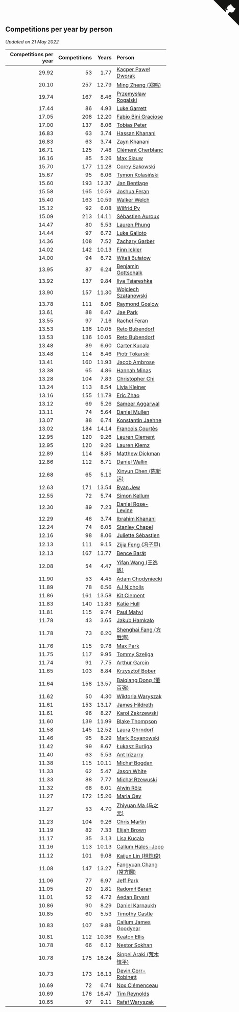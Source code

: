 ## Competitions per year by person

*Updated on 21 May 2022*

| Competitions per year | Competitions | Years | Person |
| ---: | ---: | ---: | :--- |
| 29.92 | 53 | 1.77 | [Kacper Paweł Dworak](https://www.worldcubeassociation.org/persons/2020DWOR01) |
| 20.10 | 257 | 12.79 | [Ming Zheng (郑鸣)](https://www.worldcubeassociation.org/persons/2009ZHEN11) |
| 19.74 | 167 | 8.46 | [Przemysław Rogalski](https://www.worldcubeassociation.org/persons/2013ROGA02) |
| 17.44 | 86 | 4.93 | [Luke Garrett](https://www.worldcubeassociation.org/persons/2017GARR05) |
| 17.05 | 208 | 12.20 | [Fabio Bini Graciose](https://www.worldcubeassociation.org/persons/2010GRAC02) |
| 17.00 | 137 | 8.06 | [Tobias Peter](https://www.worldcubeassociation.org/persons/2014PETE03) |
| 16.83 | 63 | 3.74 | [Hassan Khanani](https://www.worldcubeassociation.org/persons/2018KHAN26) |
| 16.83 | 63 | 3.74 | [Zayn Khanani](https://www.worldcubeassociation.org/persons/2018KHAN28) |
| 16.71 | 125 | 7.48 | [Clément Cherblanc](https://www.worldcubeassociation.org/persons/2014CHER05) |
| 16.16 | 85 | 5.26 | [Max Siauw](https://www.worldcubeassociation.org/persons/2017SIAU02) |
| 15.70 | 177 | 11.28 | [Corey Sakowski](https://www.worldcubeassociation.org/persons/2011SAKO01) |
| 15.67 | 95 | 6.06 | [Tymon Kolasiński](https://www.worldcubeassociation.org/persons/2016KOLA02) |
| 15.60 | 193 | 12.37 | [Jan Bentlage](https://www.worldcubeassociation.org/persons/2010BENT01) |
| 15.58 | 165 | 10.59 | [Joshua Feran](https://www.worldcubeassociation.org/persons/2011FERA01) |
| 15.40 | 163 | 10.59 | [Walker Welch](https://www.worldcubeassociation.org/persons/2011WELC01) |
| 15.12 | 92 | 6.08 | [Wilfrid Py](https://www.worldcubeassociation.org/persons/2016PYWI01) |
| 15.09 | 213 | 14.11 | [Sébastien Auroux](https://www.worldcubeassociation.org/persons/2008AURO01) |
| 14.47 | 80 | 5.53 | [Lauren Phung](https://www.worldcubeassociation.org/persons/2016PHUN02) |
| 14.44 | 97 | 6.72 | [Luke Galioto](https://www.worldcubeassociation.org/persons/2015GALI02) |
| 14.36 | 108 | 7.52 | [Zachary Garber](https://www.worldcubeassociation.org/persons/2014GARB01) |
| 14.02 | 142 | 10.13 | [Finn Ickler](https://www.worldcubeassociation.org/persons/2012ICKL01) |
| 14.00 | 94 | 6.72 | [Witali Bułatow](https://www.worldcubeassociation.org/persons/2015BUAT01) |
| 13.95 | 87 | 6.24 | [Benjamin Gottschalk](https://www.worldcubeassociation.org/persons/2016GOTT01) |
| 13.92 | 137 | 9.84 | [Ilya Tsiareshka](https://www.worldcubeassociation.org/persons/2012TERE01) |
| 13.90 | 157 | 11.30 | [Wojciech Szatanowski](https://www.worldcubeassociation.org/persons/2011SZAT01) |
| 13.78 | 111 | 8.06 | [Raymond Goslow](https://www.worldcubeassociation.org/persons/2014GOSL01) |
| 13.61 | 88 | 6.47 | [Jae Park](https://www.worldcubeassociation.org/persons/2015PARK24) |
| 13.55 | 97 | 7.16 | [Rachel Feran](https://www.worldcubeassociation.org/persons/2015FERA01) |
| 13.53 | 136 | 10.05 | [Reto Bubendorf](https://www.worldcubeassociation.org/persons/2012BUBE01) |
| 13.53 | 136 | 10.05 | [Reto Bubendorf](https://www.worldcubeassociation.org/persons/2012BUBE01) |
| 13.48 | 89 | 6.60 | [Carter Kucala](https://www.worldcubeassociation.org/persons/2015KUCA01) |
| 13.48 | 114 | 8.46 | [Piotr Tokarski](https://www.worldcubeassociation.org/persons/2013TOKA01) |
| 13.41 | 160 | 11.93 | [Jacob Ambrose](https://www.worldcubeassociation.org/persons/2010AMBR01) |
| 13.38 | 65 | 4.86 | [Hannah Minas](https://www.worldcubeassociation.org/persons/2017MINA04) |
| 13.28 | 104 | 7.83 | [Christopher Chi](https://www.worldcubeassociation.org/persons/2014CHIC01) |
| 13.24 | 113 | 8.54 | [Livia Kleiner](https://www.worldcubeassociation.org/persons/2013KLEI03) |
| 13.16 | 155 | 11.78 | [Eric Zhao](https://www.worldcubeassociation.org/persons/2010ZHAO19) |
| 13.12 | 69 | 5.26 | [Sameer Aggarwal](https://www.worldcubeassociation.org/persons/2017AGGA01) |
| 13.11 | 74 | 5.64 | [Daniel Mullen](https://www.worldcubeassociation.org/persons/2016MULL04) |
| 13.07 | 88 | 6.74 | [Konstantin Jaehne](https://www.worldcubeassociation.org/persons/2015JAEH01) |
| 13.02 | 184 | 14.14 | [François Courtès](https://www.worldcubeassociation.org/persons/2008COUR01) |
| 12.95 | 120 | 9.26 | [Lauren Clement](https://www.worldcubeassociation.org/persons/2013KLEM01) |
| 12.95 | 120 | 9.26 | [Lauren Klemz](https://www.worldcubeassociation.org/persons/2013KLEM01) |
| 12.89 | 114 | 8.85 | [Matthew Dickman](https://www.worldcubeassociation.org/persons/2013DICK01) |
| 12.86 | 112 | 8.71 | [Daniel Wallin](https://www.worldcubeassociation.org/persons/2013WALL03) |
| 12.68 | 65 | 5.13 | [Xinyun Chen (陈新运)](https://www.worldcubeassociation.org/persons/2017CHEN36) |
| 12.63 | 171 | 13.54 | [Ryan Jew](https://www.worldcubeassociation.org/persons/2008JEWR01) |
| 12.55 | 72 | 5.74 | [Simon Kellum](https://www.worldcubeassociation.org/persons/2016KELL12) |
| 12.30 | 89 | 7.23 | [Daniel Rose-Levine](https://www.worldcubeassociation.org/persons/2015ROSE01) |
| 12.29 | 46 | 3.74 | [Ibrahim Khanani](https://www.worldcubeassociation.org/persons/2018KHAN27) |
| 12.24 | 74 | 6.05 | [Stanley Chapel](https://www.worldcubeassociation.org/persons/2016CHAP04) |
| 12.16 | 98 | 8.06 | [Juliette Sébastien](https://www.worldcubeassociation.org/persons/2014SEBA01) |
| 12.13 | 111 | 9.15 | [Zijia Feng (冯子甲)](https://www.worldcubeassociation.org/persons/2013FENG02) |
| 12.13 | 167 | 13.77 | [Bence Barát](https://www.worldcubeassociation.org/persons/2008BARA01) |
| 12.08 | 54 | 4.47 | [Yifan Wang (王逸帆)](https://www.worldcubeassociation.org/persons/2017WANY29) |
| 11.90 | 53 | 4.45 | [Adam Chodyniecki](https://www.worldcubeassociation.org/persons/2017CHOD02) |
| 11.89 | 78 | 6.56 | [AJ Nicholls](https://www.worldcubeassociation.org/persons/2015NICH04) |
| 11.86 | 161 | 13.58 | [Kit Clement](https://www.worldcubeassociation.org/persons/2008CLEM01) |
| 11.83 | 140 | 11.83 | [Katie Hull](https://www.worldcubeassociation.org/persons/2010HULL01) |
| 11.81 | 115 | 9.74 | [Paul Mahvi](https://www.worldcubeassociation.org/persons/2012MAHV01) |
| 11.78 | 43 | 3.65 | [Jakub Hamkało](https://www.worldcubeassociation.org/persons/2018HAMK01) |
| 11.78 | 73 | 6.20 | [Shenghai Fang (方胜海)](https://www.worldcubeassociation.org/persons/2016FANG01) |
| 11.76 | 115 | 9.78 | [Max Park](https://www.worldcubeassociation.org/persons/2012PARK03) |
| 11.75 | 117 | 9.95 | [Tommy Szeliga](https://www.worldcubeassociation.org/persons/2012SZEL01) |
| 11.74 | 91 | 7.75 | [Arthur Garcin](https://www.worldcubeassociation.org/persons/2014GARC27) |
| 11.65 | 103 | 8.84 | [Krzysztof Bober](https://www.worldcubeassociation.org/persons/2013BOBE01) |
| 11.64 | 158 | 13.57 | [Baiqiang Dong (董百强)](https://www.worldcubeassociation.org/persons/2008DONG06) |
| 11.62 | 50 | 4.30 | [Wiktoria Waryszak](https://www.worldcubeassociation.org/persons/2018WARY01) |
| 11.61 | 153 | 13.17 | [James Hildreth](https://www.worldcubeassociation.org/persons/2009HILD01) |
| 11.61 | 96 | 8.27 | [Karol Zakrzewski](https://www.worldcubeassociation.org/persons/2014ZAKR01) |
| 11.60 | 139 | 11.99 | [Blake Thompson](https://www.worldcubeassociation.org/persons/2010THOM03) |
| 11.58 | 145 | 12.52 | [Laura Ohrndorf](https://www.worldcubeassociation.org/persons/2009OHRN01) |
| 11.46 | 95 | 8.29 | [Mark Boyanowski](https://www.worldcubeassociation.org/persons/2014BOYA01) |
| 11.42 | 99 | 8.67 | [Łukasz Burliga](https://www.worldcubeassociation.org/persons/2013BURL01) |
| 11.40 | 63 | 5.53 | [Ant Irizarry](https://www.worldcubeassociation.org/persons/2016IRIZ02) |
| 11.38 | 115 | 10.11 | [Michał Bogdan](https://www.worldcubeassociation.org/persons/2012BOGD01) |
| 11.33 | 62 | 5.47 | [Jason White](https://www.worldcubeassociation.org/persons/2016WHIT16) |
| 11.33 | 88 | 7.77 | [Michał Rzewuski](https://www.worldcubeassociation.org/persons/2014RZEW01) |
| 11.32 | 68 | 6.01 | [Alwin Rölz](https://www.worldcubeassociation.org/persons/2016ROLZ01) |
| 11.27 | 172 | 15.26 | [Maria Oey](https://www.worldcubeassociation.org/persons/2007OEYM01) |
| 11.27 | 53 | 4.70 | [Zhiyuan Ma (马之元)](https://www.worldcubeassociation.org/persons/2017MAZH04) |
| 11.23 | 104 | 9.26 | [Chris Martin](https://www.worldcubeassociation.org/persons/2013MART03) |
| 11.19 | 82 | 7.33 | [Elijah Brown](https://www.worldcubeassociation.org/persons/2015BROW03) |
| 11.17 | 35 | 3.13 | [Lisa Kucala](https://www.worldcubeassociation.org/persons/2019KUCA01) |
| 11.16 | 113 | 10.13 | [Callum Hales-Jepp](https://www.worldcubeassociation.org/persons/2012HALE01) |
| 11.12 | 101 | 9.08 | [Kaijun Lin (林恺俊)](https://www.worldcubeassociation.org/persons/2013LINK01) |
| 11.08 | 147 | 13.27 | [Fangyuan Chang (常方圆)](https://www.worldcubeassociation.org/persons/2009CHAN04) |
| 11.06 | 77 | 6.97 | [Jeff Park](https://www.worldcubeassociation.org/persons/2015PARK08) |
| 11.05 | 20 | 1.81 | [Radomił Baran](https://www.worldcubeassociation.org/persons/2020BARA02) |
| 11.01 | 52 | 4.72 | [Aedan Bryant](https://www.worldcubeassociation.org/persons/2017BRYA06) |
| 10.86 | 90 | 8.29 | [Daniel Karnaukh](https://www.worldcubeassociation.org/persons/2014KARN02) |
| 10.85 | 60 | 5.53 | [Timothy Castle](https://www.worldcubeassociation.org/persons/2016CAST48) |
| 10.83 | 107 | 9.88 | [Callum James Goodyear](https://www.worldcubeassociation.org/persons/2012GOOD02) |
| 10.81 | 112 | 10.36 | [Keaton Ellis](https://www.worldcubeassociation.org/persons/2012ELLI01) |
| 10.78 | 66 | 6.12 | [Nestor Sokhan](https://www.worldcubeassociation.org/persons/2016SOKH01) |
| 10.78 | 175 | 16.24 | [Sinpei Araki (荒木慎平)](https://www.worldcubeassociation.org/persons/2006ARAK01) |
| 10.73 | 173 | 16.13 | [Devin Corr-Robinett](https://www.worldcubeassociation.org/persons/2006CORR01) |
| 10.69 | 72 | 6.74 | [Nox Clémenceau](https://www.worldcubeassociation.org/persons/2015CLEM03) |
| 10.69 | 176 | 16.47 | [Tim Reynolds](https://www.worldcubeassociation.org/persons/2005REYN01) |
| 10.65 | 97 | 9.11 | [Rafał Waryszak](https://www.worldcubeassociation.org/persons/2013WARY01) |


<a href="https://github.com/jonatanklosko/wca_statistics" class="github-corner" aria-label="View source on Github"><svg width="80" height="80" viewBox="0 0 250 250" style="fill:#151513; color:#fff; position: absolute; top: 0; border: 0; right: 0;" aria-hidden="true"><path d="M0,0 L115,115 L130,115 L142,142 L250,250 L250,0 Z"></path><path d="M128.3,109.0 C113.8,99.7 119.0,89.6 119.0,89.6 C122.0,82.7 120.5,78.6 120.5,78.6 C119.2,72.0 123.4,76.3 123.4,76.3 C127.3,80.9 125.5,87.3 125.5,87.3 C122.9,97.6 130.6,101.9 134.4,103.2" fill="currentColor" style="transform-origin: 130px 106px;" class="octo-arm"></path><path d="M115.0,115.0 C114.9,115.1 118.7,116.5 119.8,115.4 L133.7,101.6 C136.9,99.2 139.9,98.4 142.2,98.6 C133.8,88.0 127.5,74.4 143.8,58.0 C148.5,53.4 154.0,51.2 159.7,51.0 C160.3,49.4 163.2,43.6 171.4,40.1 C171.4,40.1 176.1,42.5 178.8,56.2 C183.1,58.6 187.2,61.8 190.9,65.4 C194.5,69.0 197.7,73.2 200.1,77.6 C213.8,80.2 216.3,84.9 216.3,84.9 C212.7,93.1 206.9,96.0 205.4,96.6 C205.1,102.4 203.0,107.8 198.3,112.5 C181.9,128.9 168.3,122.5 157.7,114.1 C157.9,116.9 156.7,120.9 152.7,124.9 L141.0,136.5 C139.8,137.7 141.6,141.9 141.8,141.8 Z" fill="currentColor" class="octo-body"></path></svg></a><style>.github-corner:hover .octo-arm{animation:octocat-wave 560ms ease-in-out}@keyframes octocat-wave{0%,100%{transform:rotate(0)}20%,60%{transform:rotate(-25deg)}40%,80%{transform:rotate(10deg)}}@media (max-width:500px){.github-corner:hover .octo-arm{animation:none}.github-corner .octo-arm{animation:octocat-wave 560ms ease-in-out}}</style>
